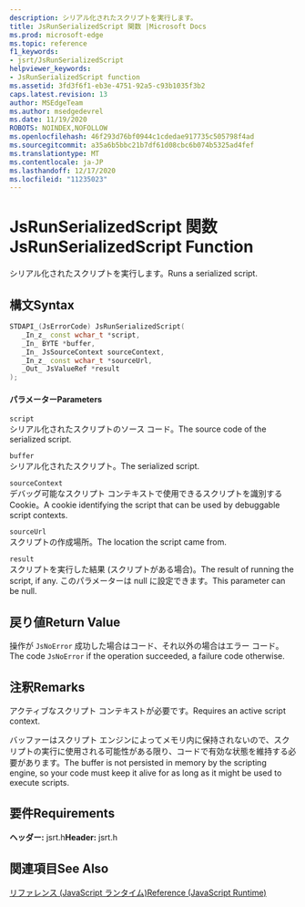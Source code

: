 ```yaml
---
description: シリアル化されたスクリプトを実行します。
title: JsRunSerializedScript 関数 |Microsoft Docs
ms.prod: microsoft-edge
ms.topic: reference
f1_keywords:
- jsrt/JsRunSerializedScript
helpviewer_keywords:
- JsRunSerializedScript function
ms.assetid: 3fd3f6f1-eb3e-4751-92a5-c93b1035f3b2
caps.latest.revision: 13
author: MSEdgeTeam
ms.author: msedgedevrel
ms.date: 11/19/2020
ROBOTS: NOINDEX,NOFOLLOW
ms.openlocfilehash: 46f293d76bf0944c1cdedae917735c505798f4ad
ms.sourcegitcommit: a35a6b5bbc21b7df61d08cbc6b074b5325ad4fef
ms.translationtype: MT
ms.contentlocale: ja-JP
ms.lasthandoff: 12/17/2020
ms.locfileid: "11235023"
---
```

# <span data-ttu-id="4ffb7-103">JsRunSerializedScript 関数</span><span class="sxs-lookup"><span data-stu-id="4ffb7-103">JsRunSerializedScript Function</span></span>

<span data-ttu-id="4ffb7-104">シリアル化されたスクリプトを実行します。</span><span class="sxs-lookup"><span data-stu-id="4ffb7-104">Runs a serialized script.</span></span>  
  
## <span data-ttu-id="4ffb7-105">構文</span><span class="sxs-lookup"><span data-stu-id="4ffb7-105">Syntax</span></span>  
  
```cpp  
STDAPI_(JsErrorCode) JsRunSerializedScript(  
   _In_z_ const wchar_t *script,  
   _In_ BYTE *buffer,  
   _In_ JsSourceContext sourceContext,  
   _In_z_ const wchar_t *sourceUrl,  
   _Out_ JsValueRef *result  
);  
```  
  
#### <span data-ttu-id="4ffb7-106">パラメーター</span><span class="sxs-lookup"><span data-stu-id="4ffb7-106">Parameters</span></span>  
 `script`  
 <span data-ttu-id="4ffb7-107">シリアル化されたスクリプトのソース コード。</span><span class="sxs-lookup"><span data-stu-id="4ffb7-107">The source code of the serialized script.</span></span>  
  
 `buffer`  
 <span data-ttu-id="4ffb7-108">シリアル化されたスクリプト。</span><span class="sxs-lookup"><span data-stu-id="4ffb7-108">The serialized script.</span></span>  
  
 `sourceContext`  
 <span data-ttu-id="4ffb7-109">デバッグ可能なスクリプト コンテキストで使用できるスクリプトを識別する Cookie。</span><span class="sxs-lookup"><span data-stu-id="4ffb7-109">A cookie identifying the script that can be used by debuggable script contexts.</span></span>  
  
 `sourceUrl`  
 <span data-ttu-id="4ffb7-110">スクリプトの作成場所。</span><span class="sxs-lookup"><span data-stu-id="4ffb7-110">The location the script came from.</span></span>  
  
 `result`  
 <span data-ttu-id="4ffb7-111">スクリプトを実行した結果 (スクリプトがある場合)。</span><span class="sxs-lookup"><span data-stu-id="4ffb7-111">The result of running the script, if any.</span></span> <span data-ttu-id="4ffb7-112">このパラメーターは null に設定できます。</span><span class="sxs-lookup"><span data-stu-id="4ffb7-112">This parameter can be null.</span></span>  
  
## <span data-ttu-id="4ffb7-113">戻り値</span><span class="sxs-lookup"><span data-stu-id="4ffb7-113">Return Value</span></span>  
 <span data-ttu-id="4ffb7-114">操作が `JsNoError` 成功した場合はコード、それ以外の場合はエラー コード。</span><span class="sxs-lookup"><span data-stu-id="4ffb7-114">The code `JsNoError` if the operation succeeded, a failure code otherwise.</span></span>  
  
## <span data-ttu-id="4ffb7-115">注釈</span><span class="sxs-lookup"><span data-stu-id="4ffb7-115">Remarks</span></span>  
 <span data-ttu-id="4ffb7-116">アクティブなスクリプト コンテキストが必要です。</span><span class="sxs-lookup"><span data-stu-id="4ffb7-116">Requires an active script context.</span></span>  
  
 <span data-ttu-id="4ffb7-117">バッファーはスクリプト エンジンによってメモリ内に保持されないので、スクリプトの実行に使用される可能性がある限り、コードで有効な状態を維持する必要があります。</span><span class="sxs-lookup"><span data-stu-id="4ffb7-117">The buffer is not persisted in memory by the scripting engine, so your code must keep it alive for as long as it might be used to execute scripts.</span></span>  
  
## <span data-ttu-id="4ffb7-118">要件</span><span class="sxs-lookup"><span data-stu-id="4ffb7-118">Requirements</span></span>  
 <span data-ttu-id="4ffb7-119">**ヘッダー:** jsrt.h</span><span class="sxs-lookup"><span data-stu-id="4ffb7-119">**Header:** jsrt.h</span></span>  
  
## <span data-ttu-id="4ffb7-120">関連項目</span><span class="sxs-lookup"><span data-stu-id="4ffb7-120">See Also</span></span>  
 [<span data-ttu-id="4ffb7-121">リファレンス (JavaScript ランタイム)</span><span class="sxs-lookup"><span data-stu-id="4ffb7-121">Reference (JavaScript Runtime)</span></span>](../chakra-hosting/reference-javascript-runtime.md)
